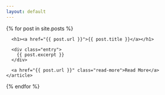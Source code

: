 ```yaml
---
layout: default
---
```


<div class="posts">
  {% for post in site.posts %}
    <article class="post">

      <h1><a href="{{ post.url }}">{{ post.title }}</a></h1>

      <div class="entry">
        {{ post.excerpt }}
      </div>

      <a href="{{ post.url }}" class="read-more">Read More</a>
    </article>
  {% endfor %}
</div>
